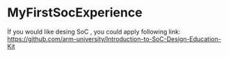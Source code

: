 # MyFirstSocExperience

İf you would like desing SoC , you could apply following link:
https://github.com/arm-university/Introduction-to-SoC-Design-Education-Kit
